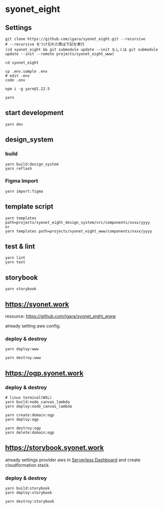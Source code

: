 # syonet_eight

## Settings

```
git clone https://github.com/igara/syonet_eight.git --recursive
# --recursive をつけ忘れた際は下記を実行
(cd syonet_eight && git submodule update --init もしくは git submodule update --init --remote projects/syonet_eight_www)

cd syonet_eight

cp .env.sample .env
# edit .env
code .env

npm i -g yarn@1.22.5

yarn
```

## start development

```
yarn dev
```

## design_system

### build

```
yarn build:design_system
yarn reflash
```

### Figma Import

```
yarn import:figma
```

## template script

```
yarn templates path=projects/syonet_eight_design_system/src/components/xxxx/yyyy
or
yarn templates path=projects/syonet_eight_www/components/xxxx/yyyy
```

## test & lint

```
yarn lint
yarn test
```

## storybook

```
yarn storybook
```

## https://syonet.work

resource: https://github.com/igara/syonet_eight_www

already setting aws config.

### deploy & destroy

```
yarn deploy:www
```

```
yarn destroy:www
```

## https://ogp.syonet.work

### deploy & destroy

```
# linux terminal(WSL)
yarn build:node_canvas_lambda
yarn deploy:node_canvas_lambda

yarn create:domain:ogp
yarn deploy:ogp
```

```
yarn destroy:ogp
yarn delete:domain:ogp
```

## https://storybook.syonet.work

already settings provider aws in [Serverless Dashboard](https://app.serverless.com/) and create cloudformation stack.

### deploy & destroy

```
yarn build:storybook
yarn deploy:storybook
```

```
yarn destroy:storybook
```
